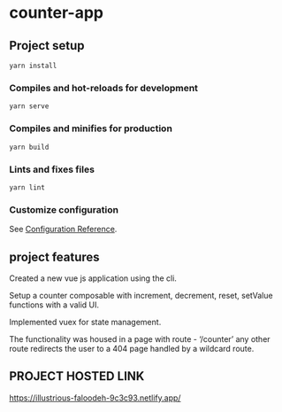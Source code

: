 # counter-app

## Project setup
```
yarn install
```

### Compiles and hot-reloads for development
```
yarn serve
```

### Compiles and minifies for production
```
yarn build
```

### Lints and fixes files
```
yarn lint
```

### Customize configuration
See [Configuration Reference](https://cli.vuejs.org/config/).



## project features
Created a new vue js application using the cli.

Setup a counter composable with increment, decrement, reset, setValue functions with a valid UI.

Implemented vuex for state management. 

The functionality was housed in a page with route - ‘/counter’ any other route redirects the user to a 404 page handled by a wildcard route.





## PROJECT HOSTED LINK
https://illustrious-faloodeh-9c3c93.netlify.app/
